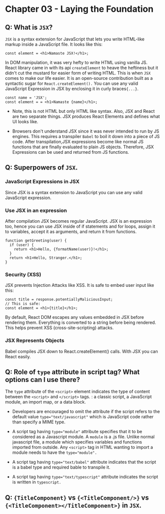 # Chapter 03 - Laying the Foundation
## Q: What is `JSX`?
`JSX` is a syntax extension for JavaScript that lets you write HTML-like markup inside a JavaScript file. It looks like this:
```
const element = <h1>Namaste JSX!</h1>;
```
In DOM manipulation, it was very hefty to write HTML using vanilla JS. React library came in with its api `createElement` to heave the heftiness but it didn't cut the mustard for easier form of writing HTML. This is when `JSX` comes to make our life easier. It is an open-source contribution built as a syntactic sugar for `React.createElement().`
You can use any valid JavaScript Expression in JSX by enclosing it in curly braces`{...}`.
```
const name = 'JSX';
const element = = <h1>Namaste {name}</h1>;
```

* Note, this is not HTML but only HTML like syntax. Also, JSX and React are two separate things. JSX produces React Elements and defines what UI looks like.

* Browsers don't understand JSX since it was never intended to run by JS engines. This requires a transpiler `Babel` to boil it down into a piece of JS code. After transpilation,JSX expressions become like normal JS functions that are finally evaluated to plain JS objects. Therefore, JSX Expressions can be used and returned from JS functions.

## Q: Superpowers of `JSX`.
### JavaScript Expressions in JSX
Since JSX is a syntax extension to JavaScript you can use any valid JavaScript expression.

### Use JSX in an expression
After compilation JSX becomes regular JavaScript. JSX is an expression too, hence you can use JSX inside of if statements and for loops, assign it to variables, accept it as arguments, and return it from functions.

```
function getGreeting(user) {
  if (user) {
    return <h1>Hello, {formatName(user)}!</h1>;
  }
  return <h1>Hello, Stranger.</h1>;
}
```
### Security (XSS)
JSX prevents Injection Attacks like XSS. It is safe to embed user input like this:
```
const title = response.potentiallyMaliciousInput;
// This is safe:
const element = <h1>{title}</h1>;
```
By default, React DOM escapes any values embedded in JSX before rendering them. Everything is converted to a string before being rendered. This helps prevent XSS (cross-site-scripting) attacks.
### JSX Represents Objects
Babel compiles JSX down to React.createElement() calls. With JSX you can React easily.

## Q: Role of `type` attribute in script tag? What options can I use there?

The `type` attribute of the `<script>` element indicates the type of content between the `<script>` and `</script>` tags. : a classic script, a JavaScript module, an import map, or a data block.

* Developers are encouraged to omit the attribute if the script refers to the default value `type="text/javascript"` which is JavaScript code rather than specify a MIME type.

* A script tag having `type="module"` attribute specifies that it to be considered as a Javascript module. A `module` is a .js file. Unlike normal javascript file, a module which specifies variables and functions imported from outside. Any `<script>` tag in HTML wanting to import a module needs to have the `type="module".
`
* A script tag having `type="text/babel"` attribute indicates that the script is a babel type and required bable to transpile it.

* A script tag having `type="text/typescript"` attribute indicates the script is written in `typescript.`

## Q: `{TitleComponent}` vs `{<TitleComponent/>}` vs `{<TitleComponent></TitleComponent>}` in `JSX`.


